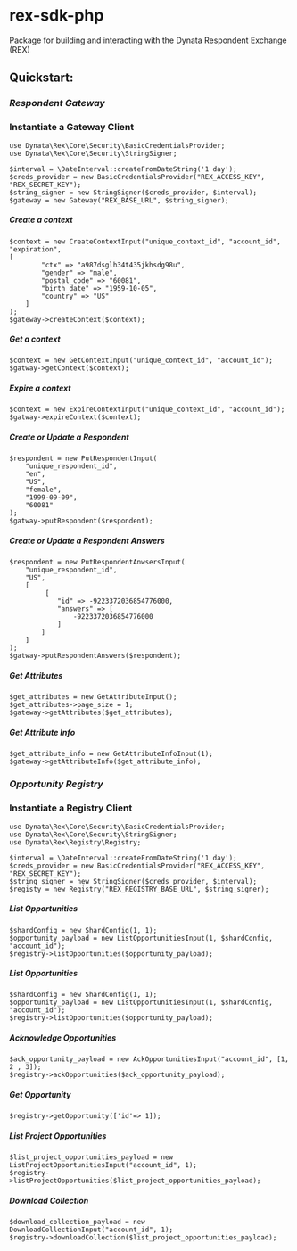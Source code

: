 # rex-sdk-php

Package for building and interacting with the Dynata Respondent Exchange (REX)


## Quickstart:



### *__Respondent Gateway__*
### Instantiate a Gateway Client
```
use Dynata\Rex\Core\Security\BasicCredentialsProvider;
use Dynata\Rex\Core\Security\StringSigner;

$interval = \DateInterval::createFromDateString('1 day');
$creds_provider = new BasicCredentialsProvider("REX_ACCESS_KEY", "REX_SECRET_KEY");
$string_signer = new StringSigner($creds_provider, $interval);
$gateway = new Gateway("REX_BASE_URL", $string_signer);

```

##### Create a context
```
$context = new CreateContextInput("unique_context_id", "account_id", "expiration", 
[
        "ctx" => "a987dsglh34t435jkhsdg98u",
        "gender" => "male",
        "postal_code" => "60081",
        "birth_date" => "1959-10-05",
        "country" => "US"
    ]
);
$gateway->createContext($context);
```

##### Get a context
```
$context = new GetContextInput("unique_context_id", "account_id");
$gatway->getContext($context);
```

##### Expire a context
```
$context = new ExpireContextInput("unique_context_id", "account_id");
$gatway->expireContext($context);
```

##### Create or Update a Respondent
```
$respondent = new PutRespondentInput(
    "unique_respondent_id",
    "en",
    "US",
    "female",
    "1999-09-09",
    "60081"
);
$gatway->putRespondent($respondent);
```

##### Create or Update a Respondent Answers
```
$respondent = new PutRespondentAnwsersInput(
    "unique_respondent_id",
    "US",
    [
         [
            "id" => -9223372036854776000,
            "answers" => [
                -9223372036854776000
            ]
        ]
    ]
);
$gatway->putRespondentAnswers($respondent);
```

##### Get Attributes
```
$get_attributes = new GetAttributeInput();
$get_attributes->page_size = 1;
$gateway->getAttributes($get_attributes);
```

##### Get Attribute Info
```
$get_attribute_info = new GetAttributeInfoInput(1);
$gateway->getAttributeInfo($get_attribute_info);
```
### *__Opportunity Registry__*
### Instantiate a Registry Client

```
use Dynata\Rex\Core\Security\BasicCredentialsProvider;
use Dynata\Rex\Core\Security\StringSigner;
use Dynata\Rex\Registry\Registry;

$interval = \DateInterval::createFromDateString('1 day');
$creds_provider = new BasicCredentialsProvider("REX_ACCESS_KEY", "REX_SECRET_KEY");
$string_signer = new StringSigner($creds_provider, $interval);
$registy = new Registry("REX_REGISTRY_BASE_URL", $string_signer);
```

##### List Opportunities
```
$shardConfig = new ShardConfig(1, 1);
$opportunity_payload = new ListOpportunitiesInput(1, $shardConfig, "account_id");
$registry->listOpportunities($opportunity_payload);
```

##### List Opportunities
```
$shardConfig = new ShardConfig(1, 1);
$opportunity_payload = new ListOpportunitiesInput(1, $shardConfig, "account_id");
$registry->listOpportunities($opportunity_payload);
```

##### Acknowledge Opportunities
```
$ack_opportunity_payload = new AckOpportunitiesInput("account_id", [1, 2 , 3]);
$registry->ackOpportunities($ack_opportunity_payload);
```
##### Get Opportunity
```
$registry->getOpportunity(['id'=> 1]);
```
##### List Project Opportunities
```
$list_project_opportunities_payload = new ListProjectOpportunitiesInput("account_id", 1);
$registry->listProjectOpportunities($list_project_opportunities_payload);
```
##### Download Collection
```
$download_collection_payload = new DownloadCollectionInput("account_id", 1);
$registry->downloadCollection($list_project_opportunities_payload);
```

